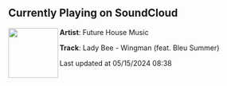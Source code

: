 ## Currently Playing on SoundCloud

[<img align="left" width="100" src="https://i1.sndcdn.com/artworks-E7r9z4YphANwkpXJ-2zKO3Q-t500x500.jpg">](https://soundcloud.com/futurehousemusic/lady-bee-wingman-feat-bleu-summer)

**Artist**: Future House Music 

**Track**: Lady Bee - Wingman (feat. Bleu Summer)

Last updated at 05/15/2024 08:38
